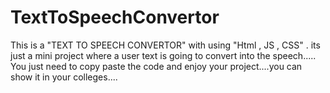 # TextToSpeechConvertor
This  is a "TEXT TO SPEECH CONVERTOR" with using "Html , JS , CSS" . its just a mini project where a user text is going to convert into the speech.....
You just need to copy paste the code and enjoy your project....you can show it in your colleges....
